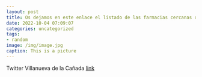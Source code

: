 ```yaml
---
layout: post
title: Os dejamos en este enlace el listado de las farmacias cercanas de guardia en el mes de octubre 👉 httpst.coKer1eNjGLk https...
date: 2022-10-04 07:09:07
categories: uncategorized
tags:
- random
image: /img/image.jpg
caption: This is a picture
---
```

Twitter Villanueva de la Cañada [link](https://twitter.com/AytoVDLCanada/status/1576917614365798402)
